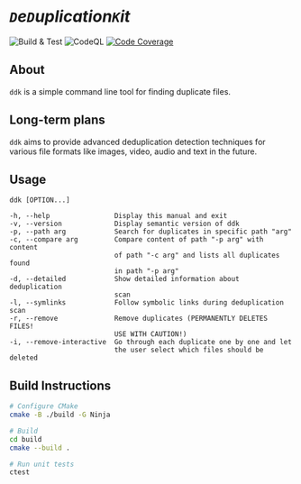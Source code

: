 # _`D`e`D`uplication`K`it_ 

![Build & Test](https://github.com/FreddyFunk/ddk/actions/workflows/build.yml/badge.svg?branch=main)
![CodeQL](https://github.com/FreddyFunk/ddk/actions/workflows/codeql.yml/badge.svg?branch=main)
[![Code Coverage](https://codecov.io/gh/FreddyFunk/ddk/branch/main/graph/badge.svg?token=EE4DVMP2I7)](https://codecov.io/gh/FreddyFunk/ddk)


## About
`ddk` is a simple command line tool for finding duplicate files.

## Long-term plans
`ddk` aims to provide advanced deduplication detection techniques for various file formats like images, video, audio and text in the future.

## Usage
```
ddk [OPTION...]

-h, --help                Display this manual and exit
-v, --version             Display semantic version of ddk
-p, --path arg            Search for duplicates in specific path "arg"
-c, --compare arg         Compare content of path "-p arg" with content 
                          of path "-c arg" and lists all duplicates found 
                          in path "-p arg"
-d, --detailed            Show detailed information about deduplication 
                          scan
-l, --symlinks            Follow symbolic links during deduplication scan
-r, --remove              Remove duplicates (PERMANENTLY DELETES FILES! 
                          USE WITH CAUTION!)
-i, --remove-interactive  Go through each duplicate one by one and let 
                          the user select which files should be deleted
```

## Build Instructions
```bash
# Configure CMake
cmake -B ./build -G Ninja

# Build
cd build
cmake --build .

# Run unit tests
ctest
```